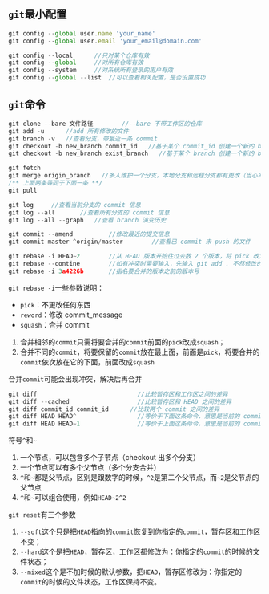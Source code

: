 
## `git`最小配置
```js
git config --global user.name 'your_name'
git config --global user.email 'your_email@domain.com'

git config --local      //只对某个仓库有效
git config --global     //对所有仓库有效
git config --system     //对系统所有登录的用户有效
git config --global --list  //可以查看相关配置，是否设置成功
```

## `git`命令

```js
git clone --bare 文件路径        //--bare 不带工作区的仓库
git add -u      //add 所有修改的文件
git branch -v   //查看分支，带最近一条 commit
git checkout -b new_branch commit_id   //基于某个 commit_id 创建一个新的 branch 
git checkout -b new_branch exist_branch   //基于某个 branch 创建一个新的 branch
```

```js
git fetch
git merge origin_branch   //多人维护一个分支，本地分支和远程分支都有更改（当心冲突）
/** 上面两条等同于下面一条 **/
git pull
```

```js
git log     //查看当前分支的 commit 信息
git log --all       //查看所有分支的 commit 信息
git log --all --graph   //查看 branch 演变历史
```
```js
git commit --amend          //修改最近的提交信息
git commit master ^origin/master        //查看已 commit 未 push 的文件
```
```js
git rebase -i HEAD~2        //从 HEAD 版本开始往过去数 2 个版本，将 pick 改为 s 或 squash，然后保存
git rebase --contine        //如有冲突时需要输入，先输入 git add . 不然修改的就会丢失
git rebase -i 3a4226b       //指名要合并的版本之前的版本号
```
`git rebase -i`一些参数说明：
* `pick`：不更改任何东西
* `reword`：修改 commit_message
* `squash`：合并 commit

1. 合并相邻的`commit`只需将要合并的`commit`前面的`pick`改成`squash`；
2. 合并不同的`commit`，将要保留的`commit`放在最上面，前面是`pick`，将要合并的`commit`依次放在它的下面，前面改成`squash`

合并`commit`可能会出现冲突，解决后再合并


```js
git diff                            //比较暂存区和工作区之间的差异
git diff --cached                   //比较暂存区和 HEAD 之间的差异
git diff commit_id commit_id      //比较两个 commit 之间的差异
git diff HEAD HEAD^                 //等价于下面这条命令，意思是当前的 commit 和上一次的 commit
git diff HEAD HEAD~1                //等价于上面这条命令，意思是当前的 commit 和上一次的 commit
```

符号`^`和`~`
1. 一个节点，可以包含多个子节点（checkout 出多个分支）
2. 一个节点可以有多个父节点（多个分支合并）
3. `^`和`~`都是父节点，区别是跟数字的时候，`^2`是第二个父节点，而`~2`是父节点的父节点
4. `^`和`~`可以组合使用，例如`HEAD~2^2`


`git reset`有三个参数
1. `--soft`这个只是把`HEAD`指向的`commit`恢复到你指定的`commit`，暂存区和工作区不变；
2. `--hard`这个是把`HEAD`，暂存区，工作区都修改为：你指定的`commit`的时候的文件状态；
3. `--mixed`这个是不加时候的默认参数，把`HEAD`，暂存区修改为：你指定的`commit`的时候的文件状态，工作区保持不变。
